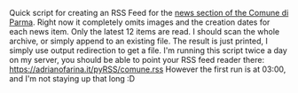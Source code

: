 Quick script for creating an RSS Feed for the [news section of the Comune di Parma](https://www.comune.parma.it/it/novita/notizie).
Right now it completely omits images and the creation dates for each news item.
Only the latest 12 items are read. I should scan the whole archive, or simply append to an existing file.
The result is just printed, I simply use output redirection to get a file.
I'm running this script twice a day on my server, you should be able to point your RSS feed reader there:
https://adrianofarina.it/pyRSS/comune.rss
However the first run is at 03:00, and I'm not staying up that long :D